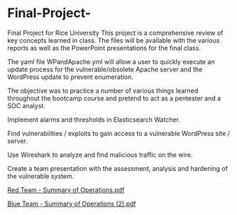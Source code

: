 # Final-Project-
Final Project for Rice University
This project is a comprehensive review of key concepts learned in class. The files will be available with the various reports as well as the PowerPoint presentations for the final class.

The yaml file WPandApache.yml will allow a user to quickly execute an update process for the vulnerable/obsolete Apache server and the WordPress update to prevent enumeration.

The objective was to practice a number of various things learned throughout the bootcamp course and pretend to act as a pentester and a SOC analyst.

Implement alarms and thresholds in Elasticsearch Watcher.

Find vulnerabilities / exploits to gain access to a vulnerable WordPress site / server.

Use Wireshark to analyze and find malicious traffic on the wire.

Create a team presentation with the assessment, analysis and hardening of the vulnerable system.

[Red Team - Summary of Operations.pdf](https://github.com/cybergurl95/Final-Project-/files/8636940/Red.Team.-.Summary.of.Operations.pdf)

[Blue Team - Summary of Operations (2).pdf](https://github.com/cybergurl95/Final-Project-/files/8643626/Blue.Team.-.Summary.of.Operations.2.pdf)

